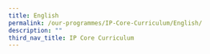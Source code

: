 ```yaml
---
title: English
permalink: /our-programmes/IP-Core-Curriculum/English/
description: ""
third_nav_title: IP Core Curriculum
---
```

